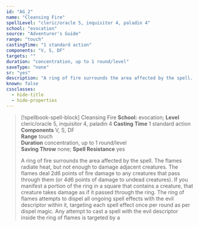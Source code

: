 ```yaml
---
id: "AG_2"
name: "Cleansing Fire"
spellLevel: "cleric/oracle 5, inquisitor 4, paladin 4"
school: "evocation"
source: "Adventurer's Guide"
range: "touch"
castingTime: "1 standard action"
components: "V, S, DF"
targets: ""
duration: "concentration, up to 1 round/level"
saveType: "none"
sr: "yes"
description: "A ring of fire surrounds the area affected by the spell. The flames radiate heat, but not enough to damage adjacent creatures. The flames deal 2d6 points of fire damage to any creatures that pass through them (or 4d6 points of damage to undead creatures). If you manifest a portion of the ring in a square that contains a creature, that creature takes damage as if it passed through the ring. The ring of flames attempts to dispel all ongoing spell effects with the evil descriptor within it, targeting each spell effect once per round as per dispel magic. Any attempt to cast a spell with the evil descriptor inside the ring of flames is targeted by a"
known: false
cssclasses:
  - hide-title
  - hide-properties
---
```


> [!spellbook-spell-block] Cleansing Fire
> **School:** evocation; **Level** cleric/oracle 5, inquisitor 4, paladin 4
> **Casting Time** 1 standard action  
> **Components** V, S, DF  
> **Range** touch  
> **Duration** concentration, up to 1 round/level  
> **Saving Throw** none; **Spell Resistance** yes
> 
> A ring of fire surrounds the area affected by the spell. The flames radiate heat, but not enough to damage adjacent creatures. The flames deal 2d6 points of fire damage to any creatures that pass through them (or 4d6 points of damage to undead creatures). If you manifest a portion of the ring in a square that contains a creature, that creature takes damage as if it passed through the ring. The ring of flames attempts to dispel all ongoing spell effects with the evil descriptor within it, targeting each spell effect once per round as per dispel magic. Any attempt to cast a spell with the evil descriptor inside the ring of flames is targeted by a